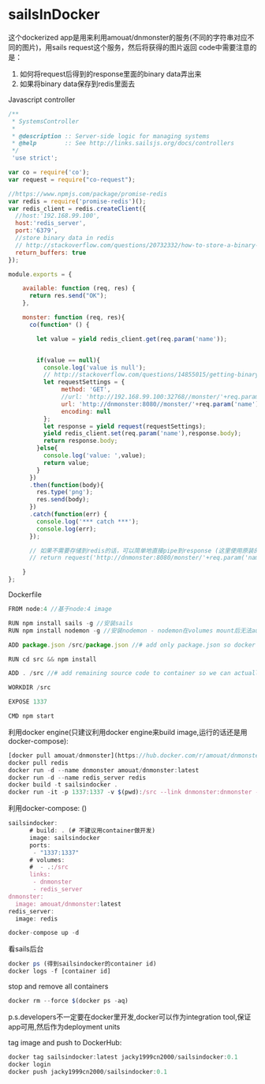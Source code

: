 # sailsInDocker

这个dockerized app是用来利用amouat/dnmonster的服务(不同的字符串对应不同的图片)，用sails request这个服务，然后将获得的图片返回
code中需要注意的是：

1. 如何将request后得到的response里面的binary data弄出来
2. 如果将binary data保存到redis里面去

Javascript controller

```javascript
/**
 * SystemsController
 *
 * @description :: Server-side logic for managing systems
 * @help        :: See http://links.sailsjs.org/docs/controllers
 */
 'use strict';

var co = require('co');
var request = require("co-request");

//https://www.npmjs.com/package/promise-redis
var redis = require('promise-redis')();
var redis_client = redis.createClient({
  //host:'192.168.99.100',
  host:'redis_server',
  port:'6379',
  //store binary data in redis
  // http://stackoverflow.com/questions/20732332/how-to-store-a-binary-object-in-redis-using
  return_buffers: true
});

module.exports = {

    available: function (req, res) {
      return res.send("OK");
    },

    monster: function (req, res){
      co(function* () {

        let value = yield redis_client.get(req.param('name'));


        if(value == null){
          console.log('value is null');
          // http://stackoverflow.com/questions/14855015/getting-binary-content-in-node-js-using-request
          let requestSettings = {
               method: 'GET',
               //url: 'http://192.168.99.100:32768//monster/'+req.param('name')+'?size=80',
               url: 'http://dnmonster:8080//monster/'+req.param('name')+'?size=80',
               encoding: null
          };
          let response = yield request(requestSettings);
          yield redis_client.set(req.param('name'),response.body);
          return response.body;
        }else{
          console.log('value: ',value);
          return value;
        }
      })
      .then(function(body){
        res.type('png');
        res.send(body);
      })
      .catch(function(err) {
        console.log('*** catch ***');
        console.log(err);
      });

      // 如果不需要存储到redis的话，可以简单地直接pipe到response (这里使用原装的request)
      // return request('http://dnmonster:8080/monster/'+req.param('name')+'?size=80').pipe(res);

    }
};
```

Dockerfile
```javascript
FROM node:4 //基于node:4 image

RUN npm install sails -g //安装sails
RUN npm install nodemon -g //安装nodemon - nodemon在volumes mount后无法auto-refresh(http://www.ybrikman.com/writing/2015/05/19/docker-osx-dev/)

ADD package.json /src/package.json //# add only package.json so docker uses the cache to build image except when a dependency has changed

RUN cd src && npm install

ADD . /src //# add remaining source code to container so we can actually run the app

WORKDIR /src

EXPOSE 1337

CMD npm start
```

利用docker engine(只建议利用docker engine来build image,运行的话还是用docker-compose):
```javascript
[docker pull amouat/dnmonster](https://hub.docker.com/r/amouat/dnmonster/)
docker pull redis
docker run -d --name dnmonster amouat/dnmonster:latest
docker run -d --name redis_server redis
docker build -t sailsindocker .
docker run -it -p 1337:1337 -v $(pwd):/src --link dnmonster:dnmonster --link redis:redis_server --rm sailsindocker
```

利用docker-compose: ()

```javascript
sailsindocker:
      # build: . (# 不建议用container做开发)
      image: sailsindocker
      ports:
       - "1337:1337"
      # volumes:
      #  - .:/src
      links:
       - dnmonster
       - redis_server
dnmonster:
  image: amouat/dnmonster:latest
redis_server:
  image: redis
```

```javascript
docker-compose up -d
```

看sails后台
```javascript
docker ps (得到sailsindocker的container id)
docker logs -f [container id]
```

stop and remove all containers
```javascript
docker rm --force $(docker ps -aq)
```

p.s.developers不一定要在docker里开发,docker可以作为integration tool,保证app可用,然后作为deployment units

tag image and push to DockerHub:
```javascript
docker tag sailsindocker:latest jacky1999cn2000/sailsindocker:0.1
docker login
docker push jacky1999cn2000/sailsindocker:0.1
```
